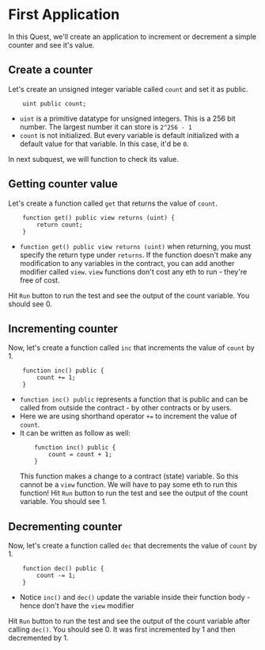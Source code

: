 # First Application

In this Quest, we'll create an application to increment or decrement a simple counter and see it's value.

## Create a counter

Let's create an unsigned integer variable called `count` and set it as public.

```
    uint public count;
```

- `uint` is a primitive datatype for unsigned integers. This is a 256 bit number. The largest number it can store is `2^256 - 1`
- `count` is not initialized. But every variable is default initialized with a default value for that variable. In this case, it'd be `0`.

In next subquest, we will function to check its value.

## Getting counter value

Let's create a function called `get` that returns the value of `count`.

```
    function get() public view returns (uint) {
        return count;
    }
```

- `function get() public view returns (uint)` when returning, you must specify the return type under `returns`. If the function doesn't make any modification to any variables in the contract, you can add another modifier called `view`. `view` functions don't cost any eth to run - they're free of cost. 

Hit `Run` button to run the test and see the output of the count variable. You should see 0.

## Incrementing counter

Now, let's create a function called `inc` that increments the value of `count` by 1.

```
    function inc() public {
        count += 1;
    }
```

- `function inc() public` represents a function that is public and can be called from outside the contract - by other contracts or by users.
- Here we are using shorthand operator `+=` to increment the value of `count`.
- It can be written as follow as well:
  ```
      function inc() public {
          count = count + 1;
      }
  ```
  This function makes a change to a contract (state) variable. So this cannot be a `view` function. We will have to pay some eth to run this function! 
  Hit `Run` button to run the test and see the output of the count variable. You should see 1.

## Decrementing counter

Now, let's create a function called `dec` that decrements the value of `count` by 1.

```
    function dec() public {
        count -= 1;
    }
```

- Notice `inc()` and `dec()` update the variable inside their function body - hence don't have the `view` modifier

Hit `Run` button to run the test and see the output of the count variable after calling `dec()`. You should see 0. It was first incremented by 1 and then decremented by 1.

